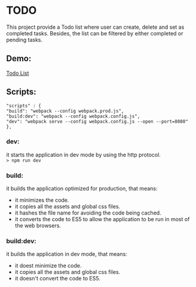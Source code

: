 # TODO

This project provide a Todo list where user can create, delete and set as completed tasks. Besides, the list can be filtered by either completed or pending tasks.  

## Demo:

[Todo List](https://gmontoya2483.github.io/todolist/#/)


## Scripts:

```json5
"scripts" : {
"build": "webpack --config webpack.prod.js",
"build:dev": "webpack --config webpack.config.js",
"dev": "webpack serve --config webpack.config.js --open --port=8080"
},
```

### dev:
it starts the application in dev mode by using the http protocol.  
``> npm run dev``

### build:
it builds the application optimized for production, that means: 
* it minimizes the code.
* it copies all the assets and global css files.
* it hashes the file name for avoiding the code being cached.
* it converts the code to ES5 to allow the application to be run in most of the web browsers.

### build:dev:
it builds the application in dev mode, that means: 
* it doest minimize the code.
* it copies all the assets and global css files.
* it doesn't convert the code to ES5.

